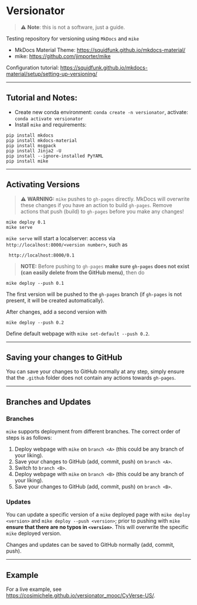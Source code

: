 # Versionator

> :warning: **Note**: this is not a software, just a guide.

Testing repository for versioning using `MkDocs` and `mike`

- MkDocs Material Theme: https://squidfunk.github.io/mkdocs-material/
- mike: https://github.com/jimporter/mike

Configuration tutorial: https://squidfunk.github.io/mkdocs-material/setup/setting-up-versioning/

---

## Tutorial and Notes:

- Create new conda environment: `conda create -n versionator`, activate: `conda activate versionator`
- Install `mike` and requirements: 

```
pip install mkdocs
pip install mkdocs-material
pip install msgpack
pip install Jinja2 -U
pip install --ignore-installed PyYAML
pip install mike
```

---

## Activating Versions

> :warning: **WARNING:** `mike` pushes to `gh-pages` directly. MkDocs will overwrite these changes if you have an action to build `gh-pages`. Remove  actions that push (build) to `gh-pages` before you make any changes!

```
mike deploy 0.1
mike serve
```
`mike serve` will start a localserver: access via `http://localhost:8000/<version number>`, such as

```
 http://localhost:8000/0.1
```

> **NOTE:** Before pushing to `gh-pages` **make sure `gh-pages` does not exist (can easily delete from the GitHub menu)**, then do

```
mike deploy --push 0.1
```

The first version will be pushed to the `gh-pages` branch (if `gh-pages` is not present, it will be created automatically).

After changes, add a second version with

```
mike deploy --push 0.2
```

Define default webpage with `mike set-default --push 0.2`.

---

## Saving your changes to GitHub

You can save your changes to GitHub normally at any step, simply ensure that the `.github` folder does not contain any actions towards `gh-pages`.

---

## Branches and Updates

### Branches

`mike` supports deployment from different branches. The correct order of steps is as follows:

1. Deploy webpage with `mike` on `branch <A>` (this could be any branch of your liking).
2. Save your changes to GitHub (add, commit, push) on `branch <A>`.
3. Switch to `branch <B>`.
4. Deploy webpage with `mike` on `branch <B>` (this could be any branch of your liking).
5. Save your changes to GitHub (add, commit, push) on `branch <B>`.

### Updates

You can update a specific version of a `mike` deployed page with `mike deploy <version>` and `mike deploy --push <version>`; prior to pushing with `mike` **ensure that there are no typos in `<version>`**. This will overwrite the specific `mike` deployed version.

Changes and updates can be saved to GitHub normally (add, commit, push).

---

## Example

For a live example, see https://cosimichele.github.io/versionator_mooc/CyVerse-US/.

